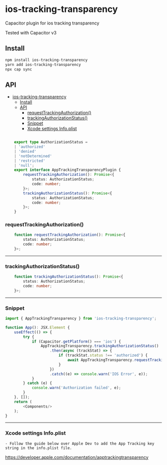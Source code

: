 # ios-tracking-transparency

Capacitor plugin for ios tracking transparency

Tested with Capacitor v3

## Install

```bash
npm install ios-tracking-transparency
yarn add ios-tracking-transparency
npx cap sync
```

## API

<docgen-index>

- [ios-tracking-transparency](#ios-tracking-transparency)
	- [Install](#install)
	- [API](#api)
		- [requestTrackingAuthorization()](#requesttrackingauthorization)
		- [trackingAuthorizationStatus()](#trackingauthorizationstatus)
		- [Snippet](#snippet)
		- [Xcode settings Info.plist](#xcode-settings-infoplist)

</docgen-index>

```typescript

	export type AuthorizationStatus =
	| 'authorized'
	| 'denied'
	| 'notDetermined'
	| 'restricted'
	| 'null';
	export interface AppTrackingTransparencyPlugin {
		requestTrackingAuthorization(): Promise<{
			status: AuthorizationStatus;
			code: number;
		}>;
		trackingAuthorizationStatus(): Promise<{
			status: AuthorizationStatus;
			code: number;
		}>;
	}
```
<docgen-api>
<!--Update the source file JSDoc comments and rerun docgen to update the docs below-->

### requestTrackingAuthorization()

```typescript
	function requestTrackingAuthorization(): Promise<{
		status: AuthorizationStatus;
		code: number;
	}>;
```

--------------------


### trackingAuthorizationStatus()

```typescript
	function trackingAuthorizationStatus(): Promise<{
		status: AuthorizationStatus;
		code: number;
	}>;
```

--------------------

### Snippet

```ts
import { AppTrackingTransparency } from 'ios-tracking-transparency';

function App(): JSX.Element {
    useEffect(() => {
        try {
            if (Capacitor.getPlatform() === 'ios') {
                AppTrackingTransparency.trackingAuthorizationStatus()
                    .then(async (trackStat) => {
                        if (trackStat.status !== 'authorized') {
                            await AppTrackingTransparency.requestTrackingAuthorization();
                        }
                    })
                    .catch((e) => console.warn('IOS Error', e));
            }
        } catch (e) {
            console.warn('Authorization failed', e);
        }
    }, []);
    return (
        <Components/>
    );
}

```

--------------------

### Xcode settings Info.plist
	- Follow the guide below over Apple Dev to add the App Tracking key string in the info.plist file.
https://developer.apple.com/documentation/apptrackingtransparency

</docgen-api>
